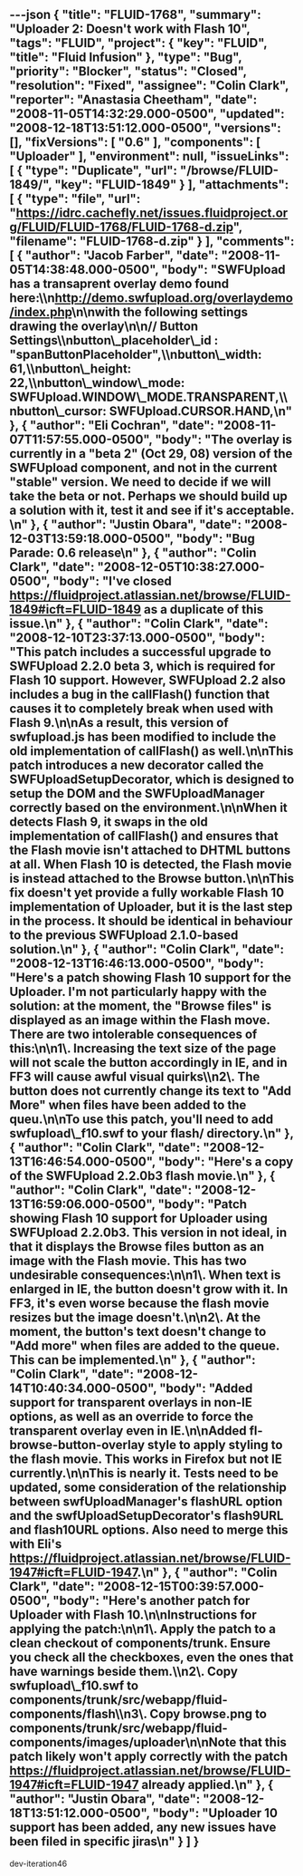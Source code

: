---json
{
  "title": "FLUID-1768",
  "summary": "Uploader 2: Doesn't work with Flash 10",
  "tags": "FLUID",
  "project": {
    "key": "FLUID",
    "title": "Fluid Infusion"
  },
  "type": "Bug",
  "priority": "Blocker",
  "status": "Closed",
  "resolution": "Fixed",
  "assignee": "Colin Clark",
  "reporter": "Anastasia Cheetham",
  "date": "2008-11-05T14:32:29.000-0500",
  "updated": "2008-12-18T13:51:12.000-0500",
  "versions": [],
  "fixVersions": [
    "0.6"
  ],
  "components": [
    "Uploader"
  ],
  "environment": null,
  "issueLinks": [
    {
      "type": "Duplicate",
      "url": "/browse/FLUID-1849/",
      "key": "FLUID-1849"
    }
  ],
  "attachments": [
    {
      "type": "file",
      "url": "https://idrc.cachefly.net/issues.fluidproject.org/FLUID/FLUID-1768/FLUID-1768-d.zip",
      "filename": "FLUID-1768-d.zip"
    }
  ],
  "comments": [
    {
      "author": "Jacob Farber",
      "date": "2008-11-05T14:38:48.000-0500",
      "body": "SWFUpload has a transaprent overlay demo found here:\\\n<http://demo.swfupload.org/overlaydemo/index.php>\n\nwith the following settings drawing the overlay\n\n// Button Settings\\\nbutton\\_placeholder\\_id : \"spanButtonPlaceholder\",\\\nbutton\\_width: 61,\\\nbutton\\_height: 22,\\\nbutton\\_window\\_mode: SWFUpload.WINDOW\\_MODE.TRANSPARENT,\\\nbutton\\_cursor: SWFUpload.CURSOR.HAND,\n"
    },
    {
      "author": "Eli Cochran",
      "date": "2008-11-07T11:57:55.000-0500",
      "body": "The overlay is currently in a \"beta 2\" (Oct 29, 08) version of the SWFUpload component, and not in the current \"stable\" version. We need to decide if we will take the beta or not. Perhaps we should build up a solution with it, test it and see if it's acceptable.&#x20;\n"
    },
    {
      "author": "Justin Obara",
      "date": "2008-12-03T13:59:18.000-0500",
      "body": "Bug Parade: 0.6 release\n"
    },
    {
      "author": "Colin Clark",
      "date": "2008-12-05T10:38:27.000-0500",
      "body": "I've closed <https://fluidproject.atlassian.net/browse/FLUID-1849#icft=FLUID-1849> as a duplicate of this issue.\n"
    },
    {
      "author": "Colin Clark",
      "date": "2008-12-10T23:37:13.000-0500",
      "body": "This patch includes a successful upgrade to SWFUpload 2.2.0 beta 3, which is required for Flash 10 support. However, SWFUpload 2.2 also includes a bug in the callFlash() function that causes it to completely break when used with Flash 9.\n\nAs a result, this version of swfupload.js has been modified to include the old implementation of callFlash() as well.\n\nThis patch introduces a new decorator called the SWFUploadSetupDecorator, which is designed to setup the DOM and the SWFUploadManager correctly based on the environment.\n\nWhen it detects Flash 9, it swaps in the old implementation of callFlash() and ensures that the Flash movie isn't attached to DHTML buttons at all. When Flash 10 is detected, the Flash movie is instead attached to the Browse button.\n\nThis fix doesn't yet provide a fully workable Flash 10 implementation of Uploader, but it is the last step in the process. It should be identical in behaviour to the previous SWFUpload 2.1.0-based solution.\n"
    },
    {
      "author": "Colin Clark",
      "date": "2008-12-13T16:46:13.000-0500",
      "body": "Here's a patch showing Flash 10 support for the Uploader. I'm not particularly happy with the solution: at the moment, the \"Browse files\" is displayed as an image within the Flash move. There are two intolerable consequences of this:\n\n1\\. Increasing the text size of the page will not scale the button accordingly in IE, and in FF3 will cause awful visual quirks\\\n2\\. The button does not currently change its text to \"Add More\" when files have been added to the queu.\n\nTo use this patch, you'll need to add swfupload\\_f10.swf to your flash/ directory.\n"
    },
    {
      "author": "Colin Clark",
      "date": "2008-12-13T16:46:54.000-0500",
      "body": "Here's a copy of the SWFUpload 2.2.0b3 flash movie.\n"
    },
    {
      "author": "Colin Clark",
      "date": "2008-12-13T16:59:06.000-0500",
      "body": "Patch showing Flash 10 support for Uploader using SWFUpload 2.2.0b3. This version in not ideal, in that it displays the Browse files button as an image with the Flash movie. This has two undesirable consequences:\n\n1\\. When text is enlarged in IE, the button doesn't grow with it. In FF3, it's even worse because the flash movie resizes but the image doesn't.\n\n2\\. At the moment, the button's text doesn't change to \"Add more\" when files are added to the queue. This can be implemented.\n"
    },
    {
      "author": "Colin Clark",
      "date": "2008-12-14T10:40:34.000-0500",
      "body": "Added support for transparent overlays in non-IE options, as well as an override to force the transparent overlay even in IE.\n\nAdded fl-browse-button-overlay style to apply styling to the flash movie. This works in Firefox but not IE currently.\n\nThis is nearly it. Tests need to be updated, some consideration of the relationship between swfUploadManager's flashURL option and the swfUploadSetupDecorator's flash9URL and flash10URL options. Also need to merge this with Eli's <https://fluidproject.atlassian.net/browse/FLUID-1947#icft=FLUID-1947>.\n"
    },
    {
      "author": "Colin Clark",
      "date": "2008-12-15T00:39:57.000-0500",
      "body": "Here's another patch for Uploader with Flash 10.\n\nInstructions for applying the patch:\n\n1\\. Apply the patch to a clean checkout of components/trunk. Ensure you check all the checkboxes, even the ones that have warnings beside them.\\\n2\\. Copy swfupload\\_f10.swf to components/trunk/src/webapp/fluid-components/flash\\\n3\\. Copy browse.png to components/trunk/src/webapp/fluid-components/images/uploader\n\nNote that this patch likely won't apply correctly with the patch <https://fluidproject.atlassian.net/browse/FLUID-1947#icft=FLUID-1947> already applied.\n"
    },
    {
      "author": "Justin Obara",
      "date": "2008-12-18T13:51:12.000-0500",
      "body": "Uploader 10 support has been added, any new issues have been filed in specific jiras\n"
    }
  ]
}
---
dev-iteration46

        